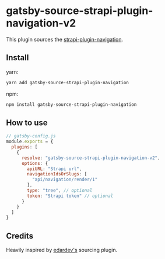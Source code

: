 # gatsby-source-strapi-plugin-navigation-v2

This plugin sources the [strapi-plugin-navigation](https://github.com/VirtusLab-Open-Source/strapi-plugin-navigation).

## Install

yarn:
```bash
yarn add gatsby-source-strapi-plugin-navigation
```
npm:
```bash
npm install gatsby-source-strapi-plugin-navigation
```

## How to use
```js
// gatsby-config.js
module.exports = {
  plugins: [
    {
      resolve: "gatsby-source-strapi-plugin-navigation-v2",
      options: {
        apiURL: "Strapi url",
        navigationIdsOrSlugs: [
          "api/navigation/render/1"
        ],
        type: "tree", // optional
        token: "Strapi token" // optional
      }
    }
  ]
}
```

## Credits
Heavily inspired by [edardev's](https://github.com/edardev/gatsby-source-strapi-plugin-navigation) sourcing plugin.
